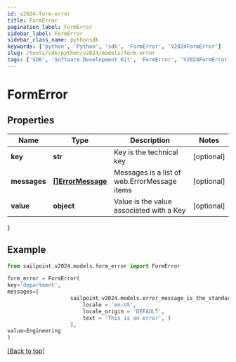 ```yaml
---
id: v2024-form-error
title: FormError
pagination_label: FormError
sidebar_label: FormError
sidebar_class_name: pythonsdk
keywords: ['python', 'Python', 'sdk', 'FormError', 'V2024FormError']
slug: /tools/sdk/python/v2024/models/form-error
tags: ['SDK', 'Software Development Kit', 'FormError', 'V2024FormError']
---
```


# FormError

## Properties

| Name | Type | Description | Notes |
| --- | --- | --- | --- |
| **key** | **str** | Key is the technical key | [optional] |
| **messages** | [**[]ErrorMessage**](error-message) | Messages is a list of web.ErrorMessage items | [optional] |
| **value** | **object** | Value is the value associated with a Key | [optional] |

}

## Example

```python
from sailpoint.v2024.models.form_error import FormError

form_error = FormError(
key='department',
messages=[
                    sailpoint.v2024.models.error_message_is_the_standard_api_error_response_message_type/.ErrorMessage is the standard API error response message type.(
                        locale = 'en-US',
                        locale_origin = 'DEFAULT',
                        text = 'This is an error', )
                    ],
value=Engineering
)

```

[[Back to top]](#)
